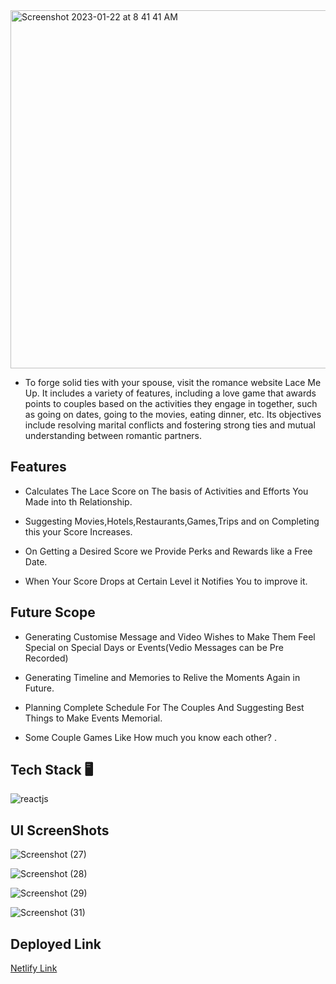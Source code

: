 <img width="573" alt="Screenshot 2023-01-22 at 8 41 41 AM" src="https://user-images.githubusercontent.com/97653340/213898893-8130be96-2a37-4377-aed0-76f5dd6d0e62.png">

* To forge solid ties with your spouse, visit the romance website Lace Me Up. It includes a variety of features, including a love game that awards points to couples based on the activities they engage in together, such as going on dates, going to the movies, eating dinner, etc. Its objectives include resolving marital conflicts and fostering strong ties and mutual understanding between romantic partners.




## Features 

- Calculates The Lace Score on The basis of Activities and Efforts You Made into th Relationship.

- Suggesting Movies,Hotels,Restaurants,Games,Trips and on Completing this your Score Increases.

- On Getting a Desired Score we Provide Perks and Rewards like a Free Date.

- When Your Score Drops at Certain Level it Notifies You to improve it. 


## Future Scope

- Generating Customise Message and Video Wishes to Make Them Feel Special on Special Days or Events(Vedio Messages can be Pre Recorded)

- Generating Timeline and Memories to Relive the Moments Again in Future.

- Planning Complete Schedule For The Couples And Suggesting Best Things to Make Events Memorial.

- Some Couple Games Like How much you know each other? .


 ## Tech Stack 🖥️

![reactjs](https://img.shields.io/badge/React-20232A?style=for-the-badge&logo=react&logoColor=61DAFB)&nbsp;


## UI ScreenShots

![Screenshot (27)](https://user-images.githubusercontent.com/97653340/213901619-9f09a3dc-d1ce-442e-aba9-148fb1dda6f8.png)

![Screenshot (28)](https://user-images.githubusercontent.com/97653340/213901625-6d1acc5b-1644-41c5-9198-fe6d29d14661.png)

![Screenshot (29)](https://user-images.githubusercontent.com/97653340/213901633-e09b33b6-63a0-44a8-8a2b-c506559bb50e.png)

![Screenshot (31)](https://user-images.githubusercontent.com/97653340/213901615-b1304811-39dc-45c2-9a4f-9147133ad2a1.png)


## Deployed Link

[Netlify Link](https://dazzling-medovik-8f81ac.netlify.app/)
